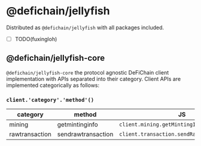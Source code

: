 # @defichain/jellyfish

Distributed as `@defichain/jellyfish` with all packages included.

- [ ] TODO(fuxingloh)

## @defichain/jellyfish-core

`@defichain/jellyfish-core` the protocol agnostic DeFiChain client implementation with APIs separated into their category. Client APIs are implemented categorically as follows:

### `client.'category'.'method'()`

|category|method|JS|CCP|
|---|---|---|---|
|mining|getmintinginfo|`client.mining.getMintingInfo()`|`rpc/mining.cpp#getmintinginfo`|
|rawtransaction|sendrawtransaction|`client.transaction.sendRawTransaction(tx)`|`rpc/sendrawtransaction.cpp#sendrawtransaction`|
